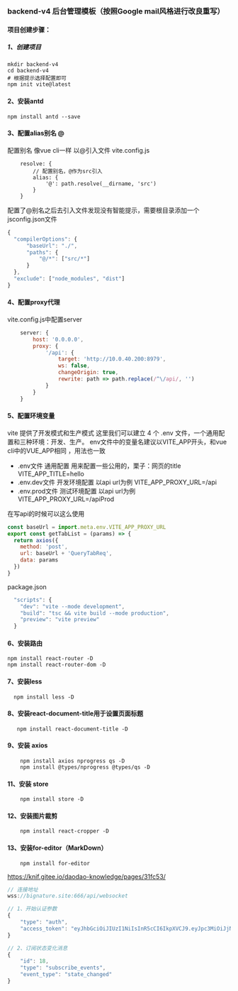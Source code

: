 ### backend-v4 后台管理模板（按照Google mail风格进行改良重写）

#### 项目创建步骤：

##### 1、创建项目

```shell
mkdir backend-v4
cd backend-v4
# 根据提示选择配置即可 
npm init vite@latest
```

#### 2、安装antd
```shell
npm install antd --save
```

#### 3、配置alias别名 @
配置别名 像vue cli一样 以@引入文件
vite.config.js
```shell
    resolve: {
        // 配置别名，@作为src引入
        alias: {
            '@': path.resolve(__dirname, 'src')
        }
    }
```
配置了@别名之后去引入文件发现没有智能提示，需要根目录添加一个jsconfig.json文件
```js
{
  "compilerOptions": {
      "baseUrl": "./",
      "paths": {
          "@/*": ["src/*"]
      }
  },
  "exclude": ["node_modules", "dist"]
}
```

#### 4、配置proxy代理
vite.config.js中配置server
```js
    server: {
        host: '0.0.0.0',
        proxy: {
            '/api': {
                target: 'http://10.0.40.200:8979',
                ws: false,
                changeOrigin: true,
                rewrite: path => path.replace(/^\/api/, '')
            }
        }
    }
```

#### 5、配置环境变量
vite 提供了开发模式和生产模式
这里我们可以建立 4 个 .env 文件，一个通用配置和三种环境：开发、生产。 env文件中的变量名建议以VITE_APP开头，和vue cli中的VUE_APP相同 ，用法也一致
- .env文件 通用配置 用来配置一些公用的，栗子：网页的title VITE_APP_TITLE=hello
- .env.dev文件 开发环境配置 以api url为例 VITE_APP_PROXY_URL=/api
- .env.prod文件 测试环境配置 以api url为例 VITE_APP_PROXY_URL=/apiProd

在写api的时候可以这么使用
```js
const baseUrl = import.meta.env.VITE_APP_PROXY_URL
export const getTabList = (params) => {
  return axios({
    method: 'post',
    url: baseUrl + 'QueryTabReq',
    data: params
  })
}
```
package.json
```js
  "scripts": {
    "dev": "vite --mode development", 
    "build": "tsc && vite build --mode production",
    "preview": "vite preview"
  }
```

#### 6、安装路由
```shell
npm install react-router -D
npm install react-router-dom -D
```

#### 7、安装less
```shell script
  npm install less -D
```

#### 8、安装react-document-title用于设置页面标题
```shell script
   npm install react-document-title -D
```

#### 9、安装 axios
```shell script
    npm install axios nprogress qs -D
    npm install @types/nprogress @types/qs -D
```


#### 11、安装 store
```shell
    npm install store -D
```

#### 12、安装图片裁剪
```shell
    npm install react-cropper -D
```

#### 13、安装for-editor（MarkDown）
```shell
    npm install for-editor
```

https://knif.gitee.io/daodao-knowledge/pages/31fc53/

```js
// 连接地址
wss://bignature.site:666/api/websocket

// 1、开始认证参数
{
    "type": "auth",
    "access_token": "eyJhbGciOiJIUzI1NiIsInR5cCI6IkpXVCJ9.eyJpc3MiOiJjNzUzMmJiYWNmMmM0ODJjYjZjZWJlNTViZGYwNjI0MyIsImlhdCI6MTY4MTAxMTY0MSwiZXhwIjoxOTk2MzcxNjQxfQ.t5RiXXnP-eGbYr7OXF-4oln-yJzy4BVGk1G58N72L2k"
}

// 2、订阅状态变化消息
{
    "id": 18,
    "type": "subscribe_events",
    "event_type": "state_changed"
}

```